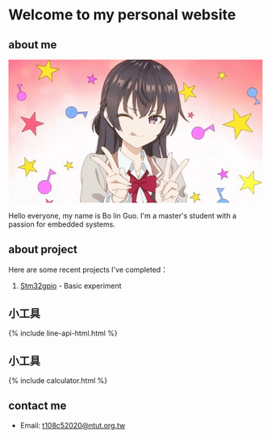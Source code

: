 
# Welcome to my personal website

## about me
![頭貼](assets\images\a.jpg)

Hello everyone, my name is Bo lin Guo. I'm a master's student with a passion for embedded systems.

## about project

Here are some recent projects I've completed：

1. [Stm32gpio](https://medium.com/%E9%96%B1%E7%9B%8A%E5%A6%82%E7%BE%8E/stm32-04-gpio-input-6ff2d6478aa) - Basic experiment
## 小工具

{% include line-api-html.html %}

## 小工具

{% include calculator.html %}
## contact me
- Email: t108c52020@ntut.org.tw

